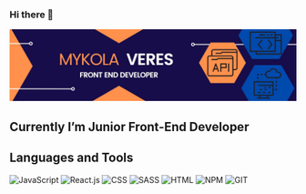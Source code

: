 ### Hi there 👋

![Header](https://github.com/Mykola-Veres/Mykola-Veres/blob/main/assets/MYKOLA.jpg)

## Currently I’m Junior Front-End Developer

## Languages and Tools

![JavaScript](https://img.shields.io/badge/-JavaScript-9b5903?style=for-the-badge&logo=JavaScript)
![React.js](https://img.shields.io/badge/-React.js-cf7500?style=for-the-badge&logo=React)
![CSS](https://img.shields.io/badge/-CSS-cf7500?style=for-the-badge&logo=CSS3)
![SASS](https://img.shields.io/badge/-SASS-cf7e15?style=for-the-badge&logo=Sass)
![HTML](https://img.shields.io/badge/-HTML-cf7e15?style=for-the-badge&logo=HTML5)
![NPM](https://img.shields.io/badge/-NPM-cf7500?style=for-the-badge&logo=NPM)
![GIT](https://img.shields.io/badge/-GIT-cf7500?style=for-the-badge&logo=GIT)

<!--
**Mykola-Veres/Mykola-Veres** is a ✨ _special_ ✨ repository because its `README.md` (this file) appears on your GitHub profile.

Here are some ideas to get you started:

- 🔭 I’m currently working on ...
- 🌱 I’m currently learning ...
- 👯 I’m looking to collaborate on ...
- 🤔 I’m looking for help with ...
- 💬 Ask me about ...
- 📫 How to reach me: ...
- 😄 Pronouns: ...
- ⚡ Fun fact: ...
-->
